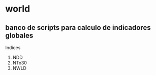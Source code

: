 # world

## banco de scripts para calculo de indicadores globales 

Indices

1. NDD
2. NTx30
3. NWLD
